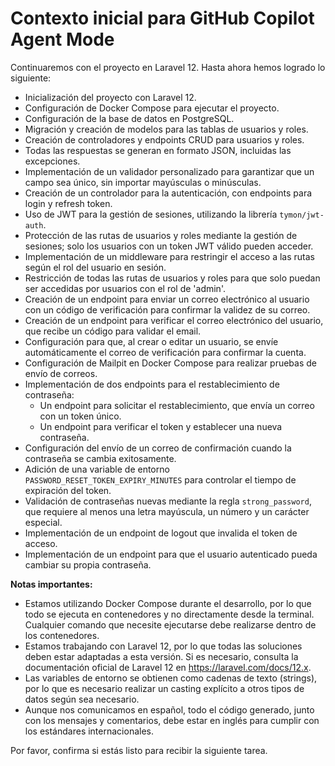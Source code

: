 # Contexto inicial para GitHub Copilot Agent Mode

Continuaremos con el proyecto en Laravel 12. Hasta ahora hemos logrado lo siguiente:

- Inicialización del proyecto con Laravel 12.
- Configuración de Docker Compose para ejecutar el proyecto.
- Configuración de la base de datos en PostgreSQL.
- Migración y creación de modelos para las tablas de usuarios y roles.
- Creación de controladores y endpoints CRUD para usuarios y roles.
- Todas las respuestas se generan en formato JSON, incluidas las excepciones.
- Implementación de un validador personalizado para garantizar que un campo sea único, sin importar mayúsculas o minúsculas.
- Creación de un controlador para la autenticación, con endpoints para login y refresh token.
- Uso de JWT para la gestión de sesiones, utilizando la librería `tymon/jwt-auth`.
- Protección de las rutas de usuarios y roles mediante la gestión de sesiones; solo los usuarios con un token JWT válido pueden acceder.
- Implementación de un middleware para restringir el acceso a las rutas según el rol del usuario en sesión.
- Restricción de todas las rutas de usuarios y roles para que solo puedan ser accedidas por usuarios con el rol de 'admin'.
- Creación de un endpoint para enviar un correo electrónico al usuario con un código de verificación para confirmar la validez de su correo.
- Creación de un endpoint para verificar el correo electrónico del usuario, que recibe un código para validar el email.
- Configuración para que, al crear o editar un usuario, se envíe automáticamente el correo de verificación para confirmar la cuenta.
- Configuración de Mailpit en Docker Compose para realizar pruebas de envío de correos.
- Implementación de dos endpoints para el restablecimiento de contraseña:
  - Un endpoint para solicitar el restablecimiento, que envía un correo con un token único.
  - Un endpoint para verificar el token y establecer una nueva contraseña.
- Configuración del envío de un correo de confirmación cuando la contraseña se cambia exitosamente.
- Adición de una variable de entorno `PASSWORD_RESET_TOKEN_EXPIRY_MINUTES` para controlar el tiempo de expiración del token.
- Validación de contraseñas nuevas mediante la regla `strong_password`, que requiere al menos una letra mayúscula, un número y un carácter especial.
- Implementación de un endpoint de logout que invalida el token de acceso.
- Implementación de un endpoint para que el usuario autenticado pueda cambiar su propia contraseña.

**Notas importantes:**

- Estamos utilizando Docker Compose durante el desarrollo, por lo que todo se ejecuta en contenedores y no directamente desde la terminal. Cualquier comando que necesite ejecutarse debe realizarse dentro de los contenedores.
- Estamos trabajando con Laravel 12, por lo que todas las soluciones deben estar adaptadas a esta versión. Si es necesario, consulta la documentación oficial de Laravel 12 en <https://laravel.com/docs/12.x>.
- Las variables de entorno se obtienen como cadenas de texto (strings), por lo que es necesario realizar un casting explícito a otros tipos de datos según sea necesario.
- Aunque nos comunicamos en español, todo el código generado, junto con los mensajes y comentarios, debe estar en inglés para cumplir con los estándares internacionales.

Por favor, confirma si estás listo para recibir la siguiente tarea.

